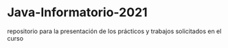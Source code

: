 # Java-Informatorio-2021
repositorio para la presentación de los prácticos y trabajos solicitados en el curso
